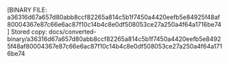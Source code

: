 [BINARY FILE: a36316d67a657d80abb8ccf82265a814c5b1f7450a4420eefb5e84925f48af80004367e87c66e6ac87f10c14b4c8e0df508053ce27a250a4f64a1716be74]
Stored copy: docs/converted-binary/a36316d67a657d80abb8ccf82265a814c5b1f7450a4420eefb5e84925f48af80004367e87c66e6ac87f10c14b4c8e0df508053ce27a250a4f64a1716be74

